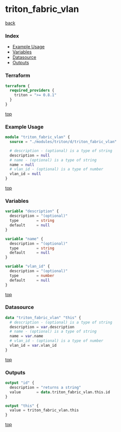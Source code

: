 # triton_fabric_vlan

[back](../triton.md)

### Index

- [Example Usage](#example-usage)
- [Variables](#variables)
- [Datasource](#datasource)
- [Outputs](#outputs)

### Terraform

```terraform
terraform {
  required_providers {
    triton = ">= 0.8.1"
  }
}
```

[top](#index)

### Example Usage

```terraform
module "triton_fabric_vlan" {
  source = "./modules/triton/d/triton_fabric_vlan"

  # description - (optional) is a type of string
  description = null
  # name - (optional) is a type of string
  name = null
  # vlan_id - (optional) is a type of number
  vlan_id = null
}
```

[top](#index)

### Variables

```terraform
variable "description" {
  description = "(optional)"
  type        = string
  default     = null
}

variable "name" {
  description = "(optional)"
  type        = string
  default     = null
}

variable "vlan_id" {
  description = "(optional)"
  type        = number
  default     = null
}
```

[top](#index)

### Datasource

```terraform
data "triton_fabric_vlan" "this" {
  # description - (optional) is a type of string
  description = var.description
  # name - (optional) is a type of string
  name = var.name
  # vlan_id - (optional) is a type of number
  vlan_id = var.vlan_id
}
```

[top](#index)

### Outputs

```terraform
output "id" {
  description = "returns a string"
  value       = data.triton_fabric_vlan.this.id
}

output "this" {
  value = triton_fabric_vlan.this
}
```

[top](#index)